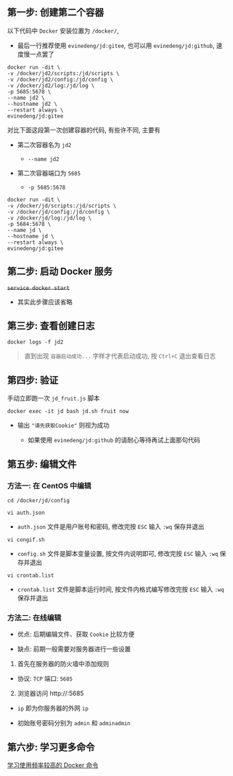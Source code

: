 ## 第一步: 创建第二个容器

以下代码中 `Docker` 安装位置为 `/docker/`, 

- 最后一行推荐使用 `evinedeng/jd:gitee`, 也可以用 `evinedeng/jd:github`, 速度慢一点罢了

```
docker run -dit \
-v /docker/jd2/scripts:/jd/scripts \
-v /docker/jd2/config:/jd/config \
-v /docker/jd2/log:/jd/log \
-p 5685:5678 \
--name jd2 \
--hostname jd2 \
--restart always \
evinedeng/jd:gitee
```

对比下面这段第一次创建容器的代码, 有些许不同, 主要有

- 第二次容器名为 `jd2`

  - `--name jd2`

- 第二次容器端口为 `5685`

  - `-p 5685:5678`

```
docker run -dit \
-v /docker/jd/scripts:/jd/scripts \
-v /docker/jd/config:/jd/config \
-v /docker/jd/log:/jd/log \
-p 5684:5678 \
--name jd \
--hostname jd \
--restart always \
evinedeng/jd:gitee
```

## 第二步: 启动 Docker 服务

~~`service docker start`~~

- 其实此步骤应该省略

## 第三步: 查看创建日志

`docker logs -f jd2`

> 直到出现 `容器启动成功...` 字样才代表启动成功, 按 `Ctrl+C` 退出查看日志

## 第四步: 验证

手动立即跑一次 `jd_fruit.js` 脚本

`docker exec -it jd bash jd.sh fruit now`

- 输出 `"请先获取Cookie"` 则视为成功

  - 如果使用 `evinedeng/jd:github` 的请耐心等待再试上面那句代码

## 第五步: 编辑文件

### 方法一: 在 CentOS 中编辑

```
cd /docker/jd/config
```

`vi auth.json`

-  `auth.json` 文件是用户账号和密码, 修改完按 `ESC` 输入 `:wq` 保存并退出

`vi congif.sh`

- `config.sh` 文件是脚本变量设置, 按文件内说明即可, 修改完按 `ESC` 输入 `:wq` 保存并退出

`vi crontab.list`

- `crontab.list` 文件是脚本运行时间, 按文件内格式编写修改完按 `ESC` 输入 `:wq` 保存并退出

### 方法二: 在线编辑

- 优点: 后期编辑文件、获取 `Cookie` 比较方便

- 缺点: 前期一般需要对服务器进行一些设置

1. 首先在服务器的防火墙中添加规则

- 协议: `TCP` 端口: `5685`

2. 浏览器访问 http://<ip>:5685

- `ip` 即为你服务器的外网 `ip`

- 初始账号密码分别为 `admin` 和 `adminadmin`

## 第六步: 学习更多命令

[学习使用频率较高的 Docker 命令](https://github.com/chiupam/Notes/blob/main/Docker/Command.md)
